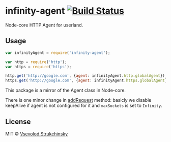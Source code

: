 # infinity-agent [![Build Status](https://travis-ci.org/floatdrop/infinity-agent.svg?branch=master)](https://travis-ci.org/floatdrop/infinity-agent)

Node-core HTTP Agent for userland.

## Usage

```js
var infinityAgent = require('infinity-agent');

var http = require('http');
var https = require('https');

http.get('http://google.com', {agent: infinityAgent.http.globalAgent});
https.get('http://google.com', {agent: infinityAgent.https.globalAgent});
```

This package is a mirror of the Agent class in Node-core.

There is one minor change in [addRequest](https://github.com/floatdrop/infinity-agent/blob/master/http.js#L135-L140) method: basicly we disable keepAlive if agent is not configured for it and `maxSockets` is set to `Infinity`.

## License

MIT © [Vsevolod Strukchinsky](floatdrop@gmail.com)

